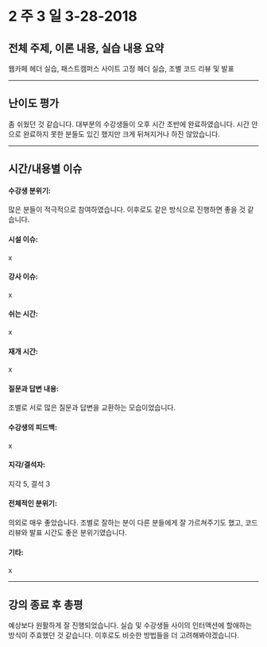 # 2 주 3 일 3-28-2018

## 전체 주제, 이론 내용, 실습 내용 요약

웹카페 헤더 실습, 패스트캠퍼스 사이트 고정 헤더 실습, 조별 코드 리뷰 및 발표

---

## 난이도 평가

좀 쉬웠던 것 같습니다. 대부분의 수강생들이 오후 시간 초반에 완료하였습니다. 시간 안으로 완료하지 못한 분들도 있긴 했지만 크게 뒤쳐지거나 하진 않았습니다.

---

## 시간/내용별 이슈

#### 수강생 분위기:

많은 분들이 적극적으로 참여하였습니다. 이후로도 같은 방식으로 진행하면 좋을 것 같습니다.

#### 시설 이슈:

x

#### 강사 이슈:

x

#### 쉬는 시간:

x

#### 재개 시간:

x

#### 질문과 답변 내용:

조별로 서로 많은 질문과 답변을 교환하는 모습이었습니다.

#### 수강생의 피드백:

x

#### 지각/결석자:

지각 5, 결석 3

#### 전체적인 분위기:

의외로 매우 좋았습니다. 조별로 잘하는 분이 다른 분들에게 잘 가르쳐주기도 했고, 코드 리뷰와 발표 시간도 좋은 분위기였습니다.

#### 기타:

x

---

## 강의 종료 후 총평

예상보다 원활하게 잘 진행되었습니다. 실습 및 수강생들 사이의 인터액션에 할애하는 방식이 주효했던 것 같습니다. 이후로도 비슷한 방법들을 더 고려해봐야겠습니다.
